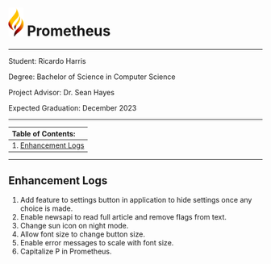 # <img src="../media/prometheus_logo.png" style="width:30px"> Prometheus

---
Student: Ricardo Harris

Degree: Bachelor of Science in Computer Science

Project Advisor: Dr. Sean Hayes

Expected Graduation: December 2023

---

<table>
	<thead>
		<tr>
			<th align="left">
				Table of Contents:
			</th>
		</tr>
	</thead>
	<tbody>
		<tr>
			<td>
				1. <a href="#result">Enhancement Logs</a>
			</td>
		</tr>
	</tbody>
</table>

---
## Enhancement Logs <a id="result"></a>
1. Add feature to settings button in application to hide settings once any choice is made.
2. Enable newsapi to read full article and remove flags from text.
3. Change sun icon on night mode.
4. Allow font size to change button size.
5. Enable error messages to scale with font size.
6. Capitalize P in Prometheus.
